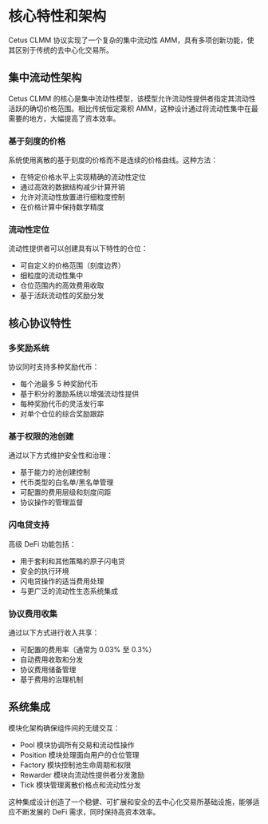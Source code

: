 # 核心特性和架构

Cetus CLMM 协议实现了一个复杂的集中流动性 AMM，具有多项创新功能，使其区别于传统的去中心化交易所。

## 集中流动性架构

Cetus CLMM 的核心是集中流动性模型，该模型允许流动性提供者指定其流动性活跃的确切价格范围。相比传统恒定乘积 AMM，这种设计通过将流动性集中在最需要的地方，大幅提高了资本效率。

### 基于刻度的价格

系统使用离散的基于刻度的价格而不是连续的价格曲线。这种方法：
- 在特定价格水平上实现精确的流动性定位
- 通过高效的数据结构减少计算开销
- 允许对流动性放置进行细粒度控制
- 在价格计算中保持数学精度

### 流动性定位

流动性提供者可以创建具有以下特性的仓位：
- 可自定义的价格范围（刻度边界）
- 细粒度的流动性集中
- 仓位范围内的高效费用收取
- 基于活跃流动性的奖励分发

## 核心协议特性

### 多奖励系统

协议同时支持多种奖励代币：
- 每个池最多 5 种奖励代币
- 基于积分的激励系统以增强流动性提供
- 每种奖励代币的灵活发行率
- 对单个仓位的综合奖励跟踪

### 基于权限的池创建

通过以下方式维护安全性和治理：
- 基于能力的池创建控制
- 代币类型的白名单/黑名单管理
- 可配置的费用层级和刻度间距
- 协议操作的管理监督

### 闪电贷支持

高级 DeFi 功能包括：
- 用于套利和其他策略的原子闪电贷
- 安全的执行环境
- 闪电贷操作的适当费用处理
- 与更广泛的流动性生态系统集成

### 协议费用收集

通过以下方式进行收入共享：
- 可配置的费用率（通常为 0.03% 至 0.3%）
- 自动费用收取和分发
- 协议费用储备管理
- 基于费用的治理机制

## 系统集成

模块化架构确保组件间的无缝交互：
- Pool 模块协调所有交易和流动性操作
- Position 模块处理面向用户的仓位管理
- Factory 模块控制池生命周期和权限
- Rewarder 模块向流动性提供者分发激励
- Tick 模块管理离散价格点和流动性分发

这种集成设计创造了一个稳健、可扩展和安全的去中心化交易所基础设施，能够适应不断发展的 DeFi 需求，同时保持高资本效率。